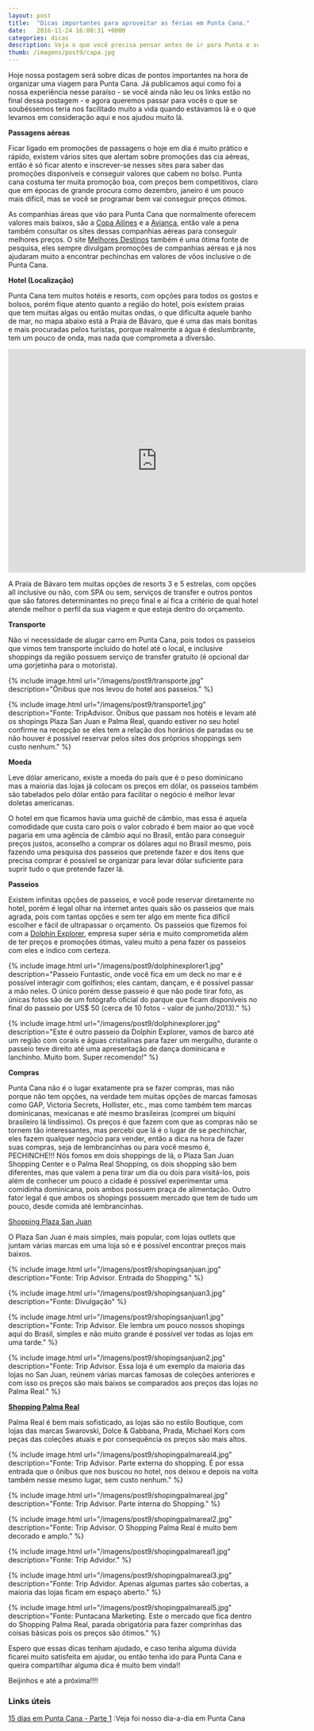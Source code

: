 ```yaml
---
layout: post
title:  "Dicas importantes para aproveitar as férias em Punta Cana."
date:   2016-11-24 16:08:31 +0000
categories: dicas
description: Veja o que você precisa pensar antes de ir para Punta e sugestões do que fazer quando chegar lá.
thumb: /imagens/post9/capa.jpg
---
```


Hoje nossa postagem será sobre dicas de pontos importantes na hora de organizar uma viagem para Punta Cana. Já publicamos  aqui como foi a nossa experiência nesse paraíso - se você ainda não leu os links estão no final dessa postagem - e agora queremos passar para vocês o que se soubéssemos teria nos facilitado muito a vida quando estávamos lá e o que levamos em consideração aqui e nos ajudou muito lá.


**Passagens aéreas** 

Ficar ligado em promoções de passagens o hoje em dia é muito prático e rápido, existem vários sites que alertam sobre promoções das cia aéreas, então é só ficar atento e inscrever-se nesses sites para saber das promoções disponíveis e conseguir valores que cabem no bolso. Punta cana costuma ter muita promoção boa, com preços bem competitivos, claro que em épocas de grande procura como dezembro, janeiro é um pouco mais difícil, mas se você se programar bem vai conseguir preços ótimos.

As companhias áreas que vão para Punta Cana que normalmente oferecem valores mais baixos, são a [Copa Ailines](https://www.copaair.com/pt/web/br) e a [Avianca](www.avianca.com.br), então vale a pena também consultar os sites dessas companhias aéreas para conseguir melhores preços. O site [Melhores Destinos](www.melhoresdestinos.com.br) também é uma ótima fonte de pesquisa, eles sempre divulgam promoções de companhias aéreas e já nos ajudaram muito a encontrar pechinchas em valores de vôos inclusive o de Punta Cana.

**Hotel (Localização)**

Punta Cana tem muitos hotéis e resorts, com opções para todos os gostos e bolsos, porém fique atento quanto a região do hotel, pois existem praias que tem muitas algas ou então muitas ondas, o que dificulta aquele banho de mar, no mapa abaixo está a Praia de Bávaro, que é uma das mais bonitas e mais procuradas pelos turistas, porque realmente a água é deslumbrante, tem um pouco de onda, mas nada que comprometa a diversão.

<iframe src="https://www.google.com/maps/embed?pb=!1m10!1m8!1m3!1d30077.59399269053!2d-68.4328275!3d18.6860277!3m2!1i1024!2i768!4f13.1!5e1!3m2!1spt-BR!2sbr!4v1480000294913" width="600" height="450" frameborder="0" style="border:0" allowfullscreen></iframe>


A Praia de Bávaro tem muitas opções de resorts 3 e 5 estrelas, com opções all inclusive ou não, com SPA ou sem, serviços de transfer e outros pontos que são fatores determinantes no preço final e aí fica a critério de qual hotel atende melhor o perfil da sua viagem e que esteja dentro do orçamento.

**Transporte** 

Não vi necessidade de alugar carro em Punta Cana, pois todos os passeios que vimos tem transporte incluído do hotel até o local, e inclusive shoppings da região possuem serviço de transfer gratuito (é opcional dar uma gorjetinha para o motorista).

{% include image.html url="/imagens/post9/transporte.jpg" description="Ônibus que nos levou do hotel aos passeios." %}

{% include image.html url="/imagens/post9/transporte1.jpg" description="Fonte: TripAdvisor. Ônibus que passam nos hotéis e levam até os shopings Plaza San Juan e Palma Real, quando estiver no seu hotel confirme na recepção se eles tem a relação dos horários de paradas  ou se não houver é possível reservar pelos sites dos próprios shoppings sem custo nenhum." %}

**Moeda** 

Leve dólar americano, existe a moeda do país que é o peso dominicano mas a maioria das lojas já colocam os preços em dólar, os passeios também são tabelados pelo dólar então para facilitar o negócio é melhor levar doletas americanas.

O hotel em que ficamos havia uma guichê de câmbio, mas essa é aquela comodidade que custa caro pois o valor cobrado é bem maior ao que você pagaria em uma agência de câmbio aqui no Brasil, então para conseguir preços justos, aconselho a comprar os dólares aqui no Brasil mesmo, pois fazendo uma pesquisa dos passeios que pretende fazer e dos itens que precisa comprar é possível se organizar para levar dólar suficiente para suprir tudo o que pretende fazer lá.
	
**Passeios**

Existem infinitas opções de passeios, e você pode reservar diretamente no hotel, porém é legal olhar na internet antes quais são os passeios que mais agrada, pois com tantas opções e sem ter algo em mente fica difícil escolher e fácil de ultrapassar o orçamento.
Os passeios que fizemos foi com a [Dolphin Explorer](http://dolphinexplorer.com/), empresa super séria e muito comprometida além de ter preços e promoções ótimas, valeu muito a pena fazer os passeios com eles e indico com certeza.

{% include image.html url="/imagens/post9/dolphinexplorer1.jpg" description="Passeio Funtastic, onde você fica em um deck no mar e  é possível interagir com golfinhos; eles cantam, dançam,  e é possível passar a mão neles. O único porém desse passeio é que não pode tirar foto, as únicas fotos são de um fotógrafo oficial do parque que ficam disponíveis no final do passeio por US$ 50 (cerca de 10 fotos - valor de junho/2013)." %}

{% include image.html url="/imagens/post9/dolphinexplorer.jpg" description="Este é outro passeio da Dolphin Explorer, vamos de barco até um região com corais e águas cristalinas para fazer um mergulho, durante o passeio teve direito até uma apresentação de dança dominicana e lanchinho. Muito bom. Super recomendo!" %}

**Compras**

Punta Cana não é o lugar exatamente pra se fazer compras, mas não porque não tem opções, na verdade tem muitas opções de marcas famosas como GAP, Victoria Secrets, Hollister, etc., mas como também tem marcas dominicanas, mexicanas e até mesmo brasileiras (comprei um biquíni brasileiro lá lindíssimo). Os preços é que fazem com que as compras não se tornem tão interessantes, mas percebi que lá é o lugar de se pechinchar, eles fazem qualquer negócio para vender, então a dica na hora de fazer suas compras, seja de lembrancinhas ou para você mesmo é, PECHINCHE!!! Nós fomos em dois shoppings de lá, o Plaza San Juan Shopping Center e o Palma Real Shopping, os dois shopping são bem diferentes, mas que valem a pena tirar um dia ou dois para visitá-los, pois além de conhecer um pouco a cidade é possível experimentar uma comidinha dominicana, pois ambos possuem praça de alimentação. Outro fator legal é que ambos os shopings possuem mercado que tem de tudo um pouco, desde comida até lembrancinhas.

[Shopping Plaza San Juan](http://www.sanjuanshoppingcenter.com/)

O Plaza San Juan é mais simples, mais popular, com lojas outlets que juntam várias marcas em uma loja só  e é possível encontrar preços mais baixos.

{% include image.html url="/imagens/post9/shopingsanjuan.jpg" description="Fonte: Trip Advisor. Entrada do Shopping." %}

{% include image.html url="/imagens/post9/shopingsanjuan3.jpg" description="Fonte: Divulgação" %}

{% include image.html url="/imagens/post9/shopingsanjuan1.jpg" description="Fonte: Trip Advisor. Ele lembra um pouco nossos shopings aqui do Brasil, simples e não muito grande é possível ver todas as lojas em uma tarde." %}

{% include image.html url="/imagens/post9/shopingsanjuan2.jpg" description="Fonte: Trip Advisor. Essa loja é um exemplo da maioria das lojas no San Juan, reúnem várias marcas famosas de coleções anteriores e com isso os preços são mais baixos se comparados aos preços das lojas no Palma Real." %}

[**Shopping Palma Real**](http://www.palmarealshopping.com/)

Palma Real é bem mais sofisticado, as lojas são no estilo Boutique, com lojas das marcas Swarovski, Dolce & Gabbana, Prada, Michael Kors com peças das coleções atuais e por consequência os preços são mais altos.

{% include image.html url="/imagens/post9/shopingpalmareal4.jpg" description="Fonte: Trip Advisor. Parte externa do shopping. É por essa entrada que o ônibus que nos buscou no hotel, nos deixou e depois na volta também nesse mesmo lugar, sem custo nenhum." %}

{% include image.html url="/imagens/post9/shopingpalmareal.jpg" description="Fonte: Trip Advisor. Parte interna do Shopping." %}

{% include image.html url="/imagens/post9/shopingpalmareal2.jpg" description="Fonte: Trip Advisor. O Shopping Palma Real é muito bem decorado e amplo." %}

{% include image.html url="/imagens/post9/shopingpalmareal1.jpg" description="Fonte: Trip Advidor." %}

{% include image.html url="/imagens/post9/shopingpalmareal3.jpg" description="Fonte: Trip Advidor. Apenas algumas partes são cobertas, a maioria das lojas ficam em espaço aberto." %}

{% include image.html url="/imagens/post9/shopingpalmareal5.jpg" description="Fonte: Puntacana Marketing. Este o mercado que fica dentro do Shopping Palma Real, parada obrigatória para fazer comprinhas das coisas básicas pois os preços são ótimos." %}

Espero que essas dicas tenham ajudado, e caso tenha alguma dúvida ficarei muito satisfeita em ajudar, ou então tenha ido para Punta Cana e queira compartilhar alguma dica é muito bem vinda!!

Beijinhos e até a próxima!!!!


### Links úteis

[15 dias em Punta Cana - Parte 1](http://www.viajandonasferias.com.br/roteiros-de-viagem/15-dias-em-punta-cana-parte-1)
:Veja foi nosso dia-a-dia em Punta Cana





